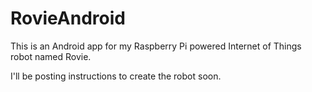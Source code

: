 # RovieAndroid
This is an Android app for my Raspberry Pi powered Internet of Things robot named Rovie.

I'll be posting instructions to create the robot soon.

